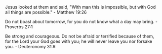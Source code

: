 Jesus looked at them and said, "With man this is impossible, but with God all things are possible." - Matthew 19:26

Do not boast about tomorrow, for you do not know what a day may bring. - Proverbs 27:1

Be strong and courageous. Do not be afraid or terrified because of them, for the Lord your God goes with you; he will never leave you nor forsake you. - Deuteronomy 31:6

